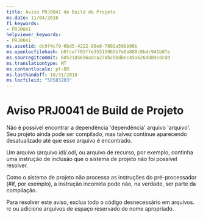 ```yaml
---
title: Aviso PRJ0041 de Build de Projeto
ms.date: 11/04/2016
f1_keywords:
- PRJ0041
helpviewer_keywords:
- PRJ0041
ms.assetid: dc9f4cf9-6bd5-4222-89e8-7802a59bb96b
ms.openlocfilehash: b0fceff05ffe35515965b7e0a880c8b4c941b07e
ms.sourcegitcommit: 6052185696adca270bc9bdbec45a626dd89cdcdd
ms.translationtype: MT
ms.contentlocale: pt-BR
ms.lasthandoff: 10/31/2018
ms.locfileid: "50583203"
---
```

# <a name="project-build-warning-prj0041"></a>Aviso PRJ0041 de Build de Projeto

Não é possível encontrar a dependência 'dependência' arquivo 'arquivo'. Seu projeto ainda pode ser compilado, mas talvez continue aparecendo desatualizado até que esse arquivo é encontrado.

Um arquivo (arquivo.idl/.odl, ou arquivo de recurso, por exemplo, continha uma instrução de inclusão que o sistema de projeto não foi possível resolver.

Como o sistema de projeto não processa as instruções do pré-processador (#if, por exemplo), a instrução incorreta pode não, na verdade, ser parte da compilação.

Para resolver este aviso, exclua todo o código desnecessário em arquivos. rc ou adicione arquivos de espaço reservado de nome apropriado.